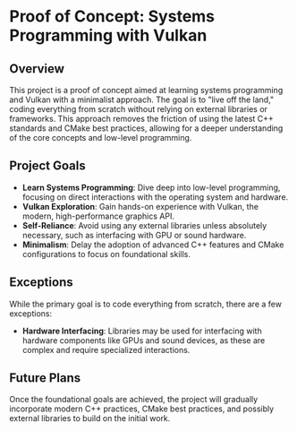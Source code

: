 # Proof of Concept: Systems Programming with Vulkan

## Overview

This project is a proof of concept aimed at learning systems programming and Vulkan with a minimalist approach. The goal is to "live off the land," coding everything from scratch without relying on external libraries or frameworks. This approach removes the friction of using the latest C++ standards and CMake best practices, allowing for a deeper understanding of the core concepts and low-level programming.

## Project Goals

- **Learn Systems Programming**: Dive deep into low-level programming, focusing on direct interactions with the operating system and hardware.
- **Vulkan Exploration**: Gain hands-on experience with Vulkan, the modern, high-performance graphics API.
- **Self-Reliance**: Avoid using any external libraries unless absolutely necessary, such as interfacing with GPU or sound hardware.
- **Minimalism**: Delay the adoption of advanced C++ features and CMake configurations to focus on foundational skills.

## Exceptions

While the primary goal is to code everything from scratch, there are a few exceptions:
- **Hardware Interfacing**: Libraries may be used for interfacing with hardware components like GPUs and sound devices, as these are complex and require specialized interactions.

## Future Plans

Once the foundational goals are achieved, the project will gradually incorporate modern C++ practices, CMake best practices, and possibly external libraries to build on the initial work.

